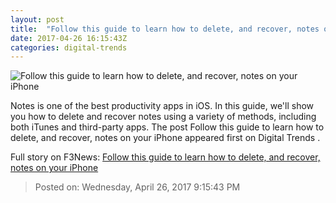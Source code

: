 ```yaml
---
layout: post
title:  "Follow this guide to learn how to delete, and recover, notes on your iPhone"
date: 2017-04-26 16:15:43Z
categories: digital-trends
---
```


![Follow this guide to learn how to delete, and recover, notes on your iPhone](http://icdn3.digitaltrends.com/image/apple-iphone-3d-touch-notes-1200x630-c.jpg)

Notes is one of the best productivity apps in iOS. In this guide, we'll show you how to delete and recover notes using a variety of methods, including both iTunes and third-party apps. The post Follow this guide to learn how to delete, and recover, notes on your iPhone appeared first on Digital Trends .


Full story on F3News: [Follow this guide to learn how to delete, and recover, notes on your iPhone](http://www.f3nws.com/n/mx4RuG)

> Posted on: Wednesday, April 26, 2017 9:15:43 PM
